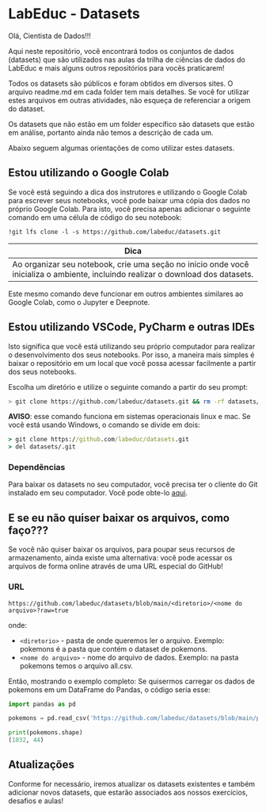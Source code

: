 # LabEduc - Datasets

Olá, Cientista de Dados!!!

Aqui neste repositório, você encontrará todos os conjuntos de dados (datasets) que são utilizados nas aulas da trilha de ciências de dados do LabEduc e mais alguns outros repositórios para vocês praticarem!

Todos os datasets são públicos e foram obtidos em diversos sites. O arquivo readme.md em cada folder tem mais detalhes. Se você for utilizar estes arquivos em outras atividades, não esqueça de referenciar a origem do dataset.

Os datasets que não estão em um folder específico são datasets que estão em análise, portanto ainda não temos a descrição de cada um.

Abaixo seguem algumas orientações de como utilizar estes datasets.

## Estou utilizando o Google Colab

Se você está seguindo a dica dos instrutores e utilizando o Google Colab para escrever seus notebooks, você pode baixar uma cópia dos dados no próprio Google Colab. Para isto, você precisa apenas adicionar o seguinte comando em uma célula de código do seu notebook:

```colab
!git lfs clone -l -s https://github.com/labeduc/datasets.git
```

| **Dica**                                                                                                                         |
| -------------------------------------------------------------------------------------------------------------------------------- |
| Ao organizar seu notebook, crie uma seção no início onde você inicializa o ambiente, incluindo realizar o download dos datasets. |

Este mesmo comando deve funcionar em outros ambientes similares ao Google Colab, como o Jupyter e Deepnote.


## Estou utilizando VSCode, PyCharm e outras IDEs

Isto significa que você está utilizando seu próprio computador para realizar o desenvolvimento dos seus notebooks. Por isso, a maneira mais simples é baixar o repositório em um local que você possa acessar facilmente a partir dos seus notebooks.

Escolha um diretório e utilize o seguinte comando a partir do seu prompt:

```bash
> git clone https://github.com/labeduc/datasets.git && rm -rf datasets/.git
```

**AVISO**: esse comando funciona em sistemas operacionais linux e mac. Se você está usando Windows, o comando se divide em dois:

```cmd
> git clone https://github.com/labeduc/datasets.git 
> del datasets/.git
```


### Dependências

Para baixar os datasets no seu computador, você precisa ter o cliente do Git instalado em seu computador. Você pode obte-lo [aqui](https://git-scm.com/download).


## E se eu não quiser baixar os arquivos, como faço???

Se você não quiser baixar os arquivos, para poupar seus recursos de armazenamento, ainda existe uma alternativa: você pode acessar os arquivos de forma online através de uma URL especial do GitHub!

### URL

```
https://github.com/labeduc/datasets/blob/main/<diretorio>/<nome do arquivo>?raw=true
```

onde:
- `<diretorio>` - pasta de onde queremos ler o arquivo. Exemplo: pokemons é a pasta que contém o dataset de pokemons.
- `<nome do arquivo>` - nome do arquivo de dados. Exemplo: na pasta pokemons temos o arquivo all.csv.

Então, mostrando o exemplo completo:
Se quisermos carregar os dados de pokemons em um DataFrame do Pandas, o código seria esse:

```python
import pandas as pd

pokemons = pd.read_csv('https://github.com/labeduc/datasets/blob/main/pokemons/all.csv?raw=true')

print(pokemons.shape)
(1032, 44)
```

## Atualizações

Conforme for necessário, iremos atualizar os datasets existentes e também adicionar novos datasets, que estarão associados aos nossos exercícios, desafios e aulas!
